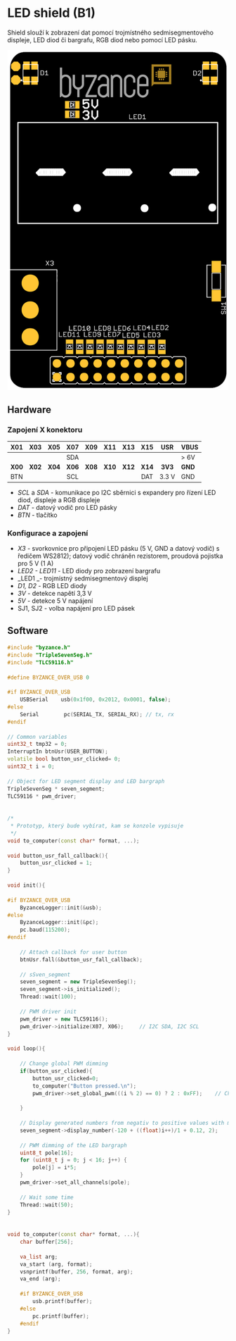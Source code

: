 # LED shield \(B1\)

Shield slouží k zobrazení dat pomocí trojmístného sedmisegmentového displeje, LED diod či bargrafu, RGB diod nebo pomocí LED pásku.

![](/assets/shield_led_b1.png)

## Hardware

### Zapojení X konektoru

| **X01** | **X03** | **X05** | **X07** | **X09** | **X11** | **X13** | **X15** | **USR** | **VBUS** |
| :---: | :---: | :---: | :---: | :---: | :---: | :---: | :---: | :---: | :--- |
|  |  |  | SDA |  |  |  |  |  | &gt; 6V |
| **X00** | **X02** | **X04** | **X06** | **X08** | **X10** | **X12** | **X14** | **3V3** | **GND** |
| BTN |  |  | SCL |  |  |  | DAT | 3.3 V | GND |

* _SCL_ a _SDA_ - komunikace po I2C sběrnici s expandery pro řízení LED diod, displeje a RGB displeje
* _DAT_ - datový vodič pro LED pásky
* _BTN_ - tlačítko

### Konfigurace a zapojení

* _X3_ - svorkovnice pro připojení LED pásku \(5 V, GND a datový vodič\) s ředičem WS2812\); datový vodič chráněn rezistorem, proudová pojistka pro 5 V \(1 A\)
* _LED2 - LED11_ - LED diody pro zobrazení bargrafu 
* _LED1 _- trojmístný sedmisegmentový displej
* _D1, D2_ - RGB LED diody
* _3V_ - detekce napětí 3,3 V
* _5V_ - detekce 5 V napájení
* SJ1, SJ2 - volba napájení pro LED pásek

## Software

```cpp
#include "byzance.h"
#include "TripleSevenSeg.h"
#include "TLC59116.h"

#define BYZANCE_OVER_USB 0

#if BYZANCE_OVER_USB
    USBSerial    usb(0x1f00, 0x2012, 0x0001, false);
#else
    Serial        pc(SERIAL_TX, SERIAL_RX); // tx, rx
#endif

// Common variables
uint32_t tmp32 = 0;
InterruptIn btnUsr(USER_BUTTON);
volatile bool button_usr_clicked= 0;
uint32_t i = 0;

// Object for LED segment display and LED bargraph
TripleSevenSeg * seven_segment;
TLC59116 * pwm_driver;


/*
 * Prototyp, který bude vybírat, kam se konzole vypisuje
 */
void to_computer(const char* format, ...);

void button_usr_fall_callback(){
    button_usr_clicked = 1;
}

void init(){

#if BYZANCE_OVER_USB
    ByzanceLogger::init(&usb);
#else
    ByzanceLogger::init(&pc);
    pc.baud(115200);
#endif

    // Attach callback for user button
    btnUsr.fall(&button_usr_fall_callback);

    // sSven_segment
    seven_segment = new TripleSevenSeg();
    seven_segment->is_initialized();
    Thread::wait(100);

    // PWM driver init
    pwm_driver = new TLC59116();
    pwm_driver->initialize(X07, X06);     // I2C SDA, I2C SCL
}

void loop(){

    // Change global PWM dimming
    if(button_usr_clicked){
        button_usr_clicked=0;
        to_computer("Button pressed.\n");
        pwm_driver->set_global_pwm(((i % 2) == 0) ? 2 : 0xFF);    // Choose 2 or 255 global PWM value.

    }

    // Display generated numbers from negativ to positive values with maximally two decimal digits.
    seven_segment->display_number(-120 + ((float)i++)/1 + 0.12, 2);

    // PWM dimming of the LED bargraph
    uint8_t pole[16];
    for (uint8_t j = 0; j < 16; j++) {
        pole[j] = i*5;
    }
    pwm_driver->set_all_channels(pole);

    // Wait some time
    Thread::wait(50);
}


void to_computer(const char* format, ...){
    char buffer[256];

    va_list arg;
    va_start (arg, format);
    vsnprintf(buffer, 256, format, arg);
    va_end (arg);

    #if BYZANCE_OVER_USB
        usb.printf(buffer);
    #else
        pc.printf(buffer);
    #endif
}
```